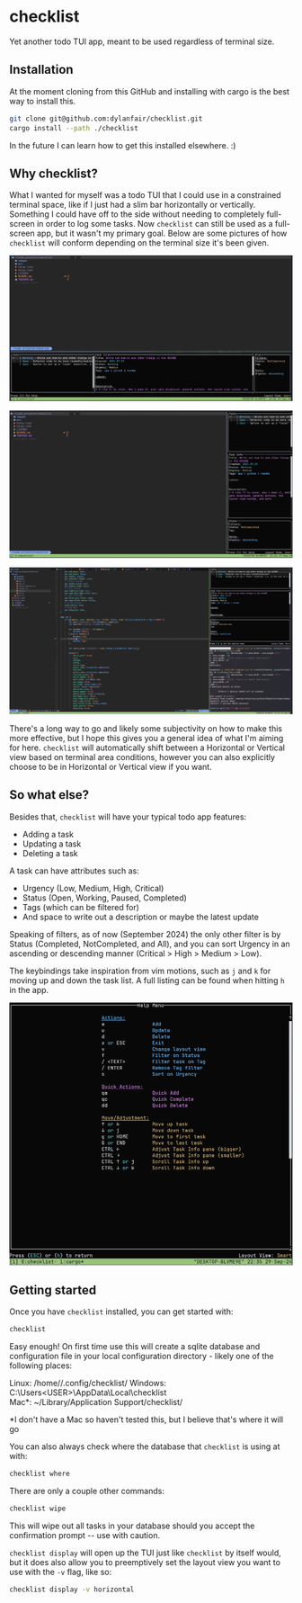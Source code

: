 # checklist

Yet another todo TUI app, meant to be used regardless of terminal size.

## Installation

At the moment cloning from this GitHub and installing with cargo is the best way to install this.

```sh
git clone git@github.com:dylanfair/checklist.git
cargo install --path ./checklist
```

In the future I can learn how to get this installed elsewhere. :)

## Why checklist?

What I wanted for myself was a todo TUI that I could use in a constrained terminal space, like if I just had a slim bar horizontally or vertically. Something I could have off to the side without needing to completely full-screen in order to log some tasks. Now `checklist` can still be used as a full-screen app, but it wasn't my primary goal. Below are some pictures of how `checklist` will conform depending on the terminal size it's been given. 

![horizontal checklist](./images/horizontal-example.png)

![vertical checklist](./images/vertical-example.png)

![checklist in the corner](./images/top-right-example.png)

There's a long way to go and likely some subjectivity on how to make this more effective, but I hope this gives you a general idea of what I'm aiming for here. `checklist` will automatically shift between a Horizontal or Vertical view based on terminal area conditions, however you can also explicitly choose to be in Horizontal or Vertical view if you want.

## So what else?

Besides that, `checklist` will have your typical todo app features:

* Adding a task
* Updating a task
* Deleting a task

A task can have attributes such as:

* Urgency (Low, Medium, High, Critical)
* Status (Open, Working, Paused, Completed)
* Tags (which can be filtered for)
* And space to write out a description or maybe the latest update

Speaking of filters, as of now (September 2024) the only other filter is by Status (Completed, NotCompleted, and All), and you can sort Urgency in an ascending or descending manner (Critical > High > Medium > Low).

The keybindings take inspiration from vim motions, such as `j` and `k` for moving up and down the task list. A full listing can be found when hitting `h` in the app.

![Keybindings as of writing the README (subject to have changed)](./images/key-bindings.png)

## Getting started

Once you have `checklist` installed, you can get started with:

```sh
checklist
```

Easy enough! On first time use this will create a sqlite database and configuration file in your local configuration directory - likely one of the following places:

Linux: /home/<USER>/.config/checklist/
Windows: C:\Users\<USER>\AppData\Local\checklist\
Mac*: ~/Library/Application Support/checklist/

*I don't have a Mac so haven't tested this, but I believe that's where it will go 

You can also always check where the database that `checklist` is using at with:

```sh
checklist where
```

There are only a couple other commands:

```sh
checklist wipe
```

This will wipe out all tasks in your database should you accept the confirmation prompt -- use with caution.


`checklist display` will open up the TUI just like `checklist` by itself would, but it does also allow you to preemptively set the layout view you want to use with the `-v` flag, like so:

```sh
checklist display -v horizontal
```

